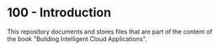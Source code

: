 # 100 - Introduction

This repository documents and stores files that are part of the content of the book "Building Intelligent Cloud Applications".
